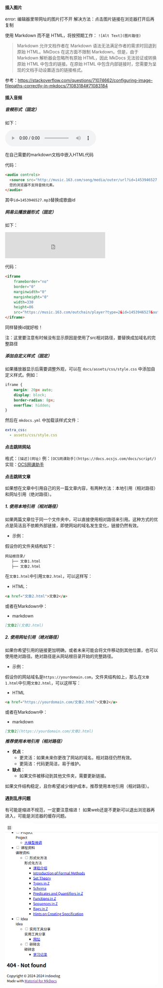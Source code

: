 #### 插入图片

error: 编辑器里带网址的图片打不开
解决方法：点击图片链接在浏览器打开后再复制

使用 Markdown 而不是 HTML，将按预期工作：
 `![Alt Text](图片路径)`

>Markdown 允许文档作者在 Markdown 语法无法满足作者的需求时回退到原始 HTML。MkDocs 在这方面不限制 Markdown。但是，由于 Markdown 解析器会忽略所有原始 HTML，因此 MkDocs 无法验证或转换原始 HTML 中包含的链接。在原始 HTML 中包含内部链接时，您需要为呈现的文档手动设置适当的链接格式。

参考：https://stackoverflow.com/questions/71074662/configuring-image-filepaths-correctly-in-mkdocs/71083184#71083184

#### 插入音频

##### 音频形式（固定）

如下：

<audio controls>
  <source src="http://music.163.com/song/media/outer/url?id=1453946527.mp3" type="audio/mpeg">
  您的浏览器不支持音频元素。
</audio>


在自己需要的markdown文档中嵌入HTML代码

代码：

```html
<audio controls>
  <source src="http://music.163.com/song/media/outer/url?id=1453946527.mp3" type="audio/mpeg">
  您的浏览器不支持音频元素。
</audio>
```

其中`id=1453946527.mp3`替换成歌曲id

##### 网易云播放器形式（固定）

如下：

<iframe
    frameborder="no"
    border="0"
    marginwidth="0"
    marginheight="0"
    width=330
    height=86
    src="https://music.163.com/outchain/player?type=2&id=1453946527&auto=1&height=66">
</iframe>


代码：

```html
<iframe
    frameborder="no"
    border="0"
    marginwidth="0"
    marginheight="0"
    width=330
    height=86
    src="https://music.163.com/outchain/player?type=2&id=1453946527&auto=1&height=66">
</iframe>
```

同样替换id就好啦！

注：这里要注意有时候没有显示原因是使用了src相对路径，要替换成加域名的完整路径 

#####  添加自定义样式（固定）

如果播放器显示后需要调整外观，可以在 `docs/assets/css/style.css` 中添加自定义样式。例如：

```css
iframe {
    margin: 20px auto;
    display: block;
    border-radius: 8px;
    overflow: hidden;
}
```

然后在 `mkdocs.yml` 中加载该样式文件：

```yaml
extra_css:
  - assets/css/style.css
```


#### 点击跳转网站

  格式：`[描述](网址)`
  例：`[OCS网课助手](https://docs.ocsjs.com/docs/script/)`
  实现：[OCS网课助手](https://docs.ocsjs.com/docs/script/)

#### 点击跳转文章

  如果想在文章中引用自己的另一篇文章内容，有两种方法：本地引用（相对路径）和网址引用（绝对路径）。

#####  1. 使用本地引用（相对路径）

如果两篇文章位于同一个文件夹中，可以直接使用相对路径来引用。这种方式的优点是简洁且不依赖外部链接，即使网站的域名发生变化，链接仍然有效。

*  示例：

假设你的文件夹结构如下：


```
网站根目录/
   ├── 文章1.html
   ├── 文章2.html
```


在`文章1.html`中引用`文章2.html`，可以这样写：


* HTML：

```html
<a href="文章2.html">文章2</a>
```


或者在Markdown中：

* markdown

```markdown
[文章2](文章2.html)
```

##### 2. 使用网址引用（绝对路径）

如果你希望引用的链接更加明确，或者未来可能会将文件移动到其他位置，也可以使用绝对路径。绝对路径是从网站根目录开始的完整路径。

* 示例：

假设你的网站域名是`https://yourdomain.com`，文件夹结构如上，那么在`文章1.html`中引用`文章2.html`，可以这样写：

* HTML

```html
<a href="https://yourdomain.com/文章2.html">文章2</a>
```

或者在Markdown中：

* markdown

```markdown
[文章2](https://yourdomain.com/文章2.html)
```

***推荐使用本地引用（相对路径）***

- **优点**：
  - 更灵活：如果未来你更改了网站的域名，相对路径仍然有效。
  - 更简洁：代码更简洁，易于维护。
- **缺点**：
  - 如果文件被移动到其他文件夹，需要更新链接。

如果文件结构稳定，且你希望减少维护成本，推荐使用本地引用（相对路径）。

#### 遇到乱序问题
有可能是缩进不规范，一定要注意缩进！
如果web还是不更新可以退出浏览器再进入，可能是浏览器的缓存问题。


![alt text](image.png)